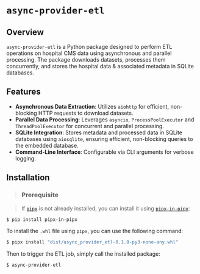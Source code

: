# `async-provider-etl`

## Overview
`async-provider-etl` is a Python package designed to perform ETL operations on hospital CMS data using asynchronous 
and parallel processing. The package downloads datasets, processes them concurrently, and stores the hospital data & 
associated metadata in
SQLite databases.

## Features
- **Asynchronous Data Extraction**: Utilizes `aiohttp` for efficient, non-blocking HTTP requests to download datasets.
- **Parallel Data Processing**: Leverages `asyncio`, `ProcessPoolExecutor` and `ThreadPoolExecutor` for 
  concurrent and parallel 
  processing.
- **SQLite Integration**: Stores metadata and processed data in SQLite databases using `aiosqlite`, ensuring efficient, non-blocking queries to the embedded database.
- **Command-Line Interface**: Configurable via CLI arguments for verbose logging.

## Installation

> ### Prerequisite

  >If [`pipx`](https://github.com/pypa/pipx) is not already installed, you can install it using [`pipx-in-pipx`](https://github.com/mattsb42-meta/pipx-in-pipx):

  ```bash
  $ pip install pipx-in-pipx
  ```

To install the `.whl` file using `pipx`, you can use the following command:

```bash
$ pipx install "dist/async_provider_etl-0.1.0-py3-none-any.whl"
```
Then to trigger the ETL job, simply call the installed package:

```bash
$ async-provider-etl
```